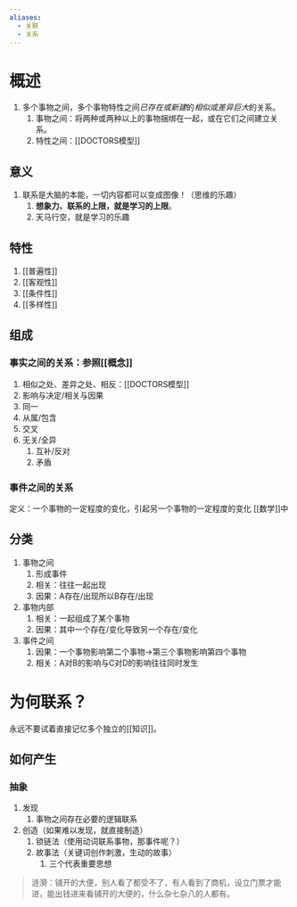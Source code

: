```yaml
---
aliases:
  - 关联
  - 关系
---
```

# 概述
1. 多个事物之间，多个事物特性之间*已存在或新建*的*相似或差异巨大*的关系。
	1. 事物之间：将两种或两种以上的事物捆绑在一起，或在它们之间建立关系。
	2. 特性之间：[[DOCTORS模型]] 
## 意义
1. 联系是大脑的本能，一切内容都可以变成图像！（思维的乐趣）
	1. **想象力、联系的上限，就是学习的上限**。
	2. 天马行空，就是学习的乐趣

## 特性
1. [[普遍性]] 
2. [[客观性]] 
3. [[条件性]] 
4. [[多样性]]  

## 组成
### 事实之间的关系：参照[[概念]] 
1. 相似之处、差异之处、相反：[[DOCTORS模型]] 
2. 影响与决定/相关与因果
3. 同一
4. 从属/包含
5. 交叉
6. 无关/全异
	1. 互补/反对
	2. 矛盾
### 事件之间的关系
定义：一个事物的一定程度的变化，引起另一个事物的一定程度的变化
[[数学]]中
## 分类
1. 事物之间
	1. 形成事件
	2. 相关：往往一起出现
	3. 因果：A存在/出现所以B存在/出现
2. 事物内部
	1. 相关：一起组成了某个事物
	2. 因果：其中一个存在/变化导致另一个存在/变化
3. 事件之间
	1. 因果：一个事物影响第二个事物→第三个事物影响第四个事物
	2. 相关：A对B的影响与C对D的影响往往同时发生
# 为何联系？
永远不要试着直接记忆多个独立的[[知识]]。
## 如何产生
### 抽象
1. 发现
	1. 事物之间存在必要的逻辑联系
2. 创造（如果难以发现，就直接制造）
	1. 锁链法（使用动词联系事物，那事件呢？）
	2. 故事法（关键词创作刺激，生动的故事）
		1. 三个代表重要思想

> 涟漪：铺开的大便，别人看了都受不了，有人看到了商机，设立门票才能进，能出钱进来看铺开的大便的，什么杂七杂八的人都有。